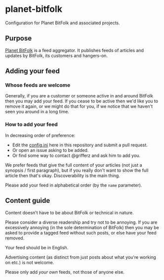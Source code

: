 # planet-bitfolk
Configuration for Planet BitFolk and associated projects.

## Purpose
[Planet BitFolk](https://planet.bitfolk.com/) is a feed aggregator. It
publishes feeds of articles and updates by BitFolk, its customers and
hangers-on.

## Adding your feed

### Whose feeds are welcome
Generally, if you are a customer or someone active in and around BitFolk then
you may add your feed. If you cease to be active then we'd like you to remove
it again, or we might do that for you, if we notice that we haven't seen you
around in a long time.

### How to add your feed
In decreasing order of preference:
* Edit the
  [config.ini](https://github.com/bitfolk/planet-bitfolk/blob/main/config.ini)
  here in this repository and submit a pull request.
* Or open an issue asking to be added.
* Or find some way to contact @grifferz and ask him to add you.

We prefer feeds that give the full content of your articles (not just a
synopsis / first paragraph), but if you really don't want to show the full
article then that's okay. Discoverability is the main thing.

Please add your feed in alphabetical order (by the `name` parameter).

## Content guide
Content doesn't have to be about BitFolk or technical in nature.

Please consider a diverse readership and try not to be annoying. If you are
excessively annoying (in the sole determination of BitFolk) then you may be
asked to provide a tagged feed without such posts, or else have your feed
removed.

Your feed should be in English.

Advertising content (as distinct from just posts about what you're working on
etc.) is not welcome.

Please only add *your own* feeds, not those of anyone else.
